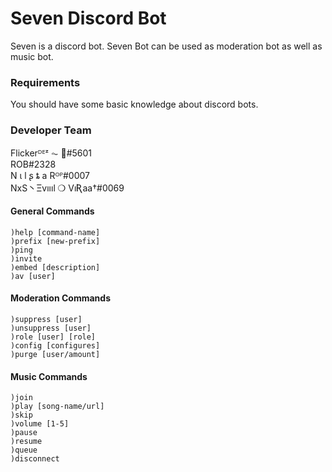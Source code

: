 # Seven Discord Bot
Seven is a discord bot. Seven Bot can be used as moderation bot as well as music bot.
### Requirements
You should have some basic knowledge about discord bots.
### Developer Team
Flickerᴰᴱᶻ ⏦ 🍁#5601<br/>
ROB#2328<br/>
N ι l ʂ ȶ a Rᴼᴾ#0007<br/>
NxS丶Ξvıııl ❍ VıƦaa†#0069<br/>
#### General Commands
`)help [command-name]`<br/>
`)prefix [new-prefix]`<br/>
`)ping`<br/>
`)invite`<br/>
`)embed [description]`<br/>
`)av [user]`<br/>
#### Moderation Commands
`)suppress [user]`<br/>
`)unsuppress [user]`<br/>
`)role [user] [role]`<br/>
`)config [configures]`<br/>
`)purge [user/amount]`<br/>
#### Music Commands
`)join`<br/>
`)play [song-name/url]`<br/>
`)skip`<br/>
`)volume [1-5]`<br/>
`)pause`<br/>
`)resume`<br/>
`)queue`<br/>
`)disconnect`<br/>
